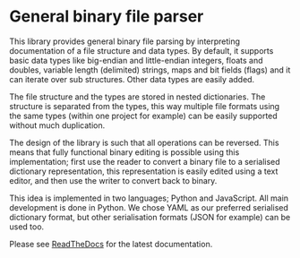 General binary file parser
==========================

This library provides general binary file parsing by interpreting
documentation of a file structure and data types. By default, it
supports basic data types like big-endian and little-endian integers,
floats and doubles, variable length (delimited) strings, maps and bit
fields (flags) and it can iterate over sub structures. Other data types
are easily added.

The file structure and the types are stored in nested dictionaries. The
structure is separated from the types, this way multiple file formats
using the same types (within one project for example) can be easily
supported without much duplication.

The design of the library is such that all operations can be reversed.
This means that fully functional binary editing is possible using this
implementation; first use the reader to convert a binary file to a
serialised dictionary representation, this representation is easily
edited using a text editor, and then use the writer to convert back to
binary.

This idea is implemented in two languages; Python and JavaScript. All
main development is done in Python. We chose YAML as our preferred
serialised dictionary format, but other serialisation formats (JSON for
example) can be used too.

Please see
[ReadTheDocs](http://bin-parser.readthedocs.io/en/latest/index.html) for
the latest documentation.
